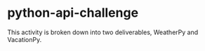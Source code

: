# python-api-challenge
This activity is broken down into two deliverables, WeatherPy and VacationPy.
